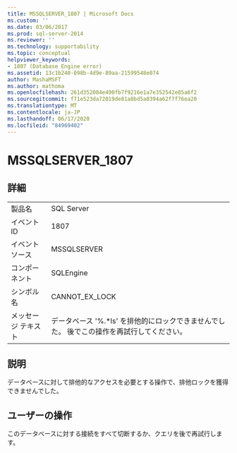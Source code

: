 ```yaml
---
title: MSSQLSERVER_1807 | Microsoft Docs
ms.custom: ''
ms.date: 03/06/2017
ms.prod: sql-server-2014
ms.reviewer: ''
ms.technology: supportability
ms.topic: conceptual
helpviewer_keywords:
- 1807 (Database Engine error)
ms.assetid: 13c1b240-098b-4d9e-89aa-21599548e074
author: MashaMSFT
ms.author: mathoma
ms.openlocfilehash: 261d352084e490fb7f9216e1a7e352542e85a6f2
ms.sourcegitcommit: f71e523da72019de81a8bd5a0394a62f7f76ea20
ms.translationtype: MT
ms.contentlocale: ja-JP
ms.lasthandoff: 06/17/2020
ms.locfileid: "84969402"
---
```

# <a name="mssqlserver_1807"></a>MSSQLSERVER_1807
    
## <a name="details"></a>詳細  
  
|||  
|-|-|  
|製品名|SQL Server|  
|イベント ID|1807|  
|イベント ソース|MSSQLSERVER|  
|コンポーネント|SQLEngine|  
|シンボル名|CANNOT_EX_LOCK|  
|メッセージ テキスト|データベース '%.*ls' を排他的にロックできませんでした。 後でこの操作を再試行してください。|  
  
## <a name="explanation"></a>説明  
 データベースに対して排他的なアクセスを必要とする操作で、排他ロックを獲得できませんでした。  
  
## <a name="user-action"></a>ユーザーの操作  
 このデータベースに対する接続をすべて切断するか、クエリを後で再試行します。  
  
  
